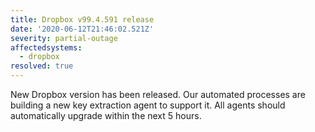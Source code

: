 ```yaml
---
title: Dropbox v99.4.591 release
date: '2020-06-12T21:46:02.521Z'
severity: partial-outage
affectedsystems:
  - dropbox
resolved: true
---
```

New Dropbox version has been released. Our automated processes are building a new key extraction agent to support it. All agents should automatically upgrade within the next 5 hours.

<!--- language code: en -->
